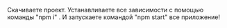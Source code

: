 Скачиваете проект. Устанавливаете все зависимости с помощью команды "npm i" . И запускаете командой "npm start" все приложение!
